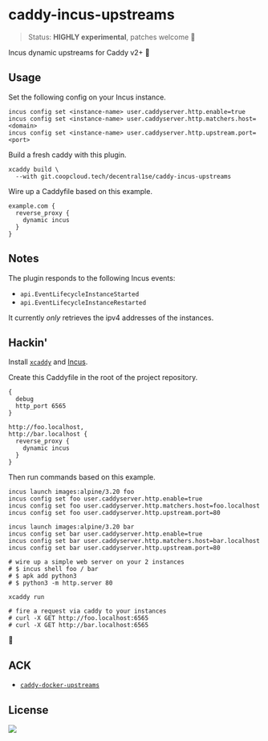 # caddy-incus-upstreams

> Status: **HIGHLY experimental**, patches welcome 🚩

Incus dynamic upstreams for Caddy v2+ 🧨

## Usage

Set the following config on your Incus instance.

```
incus config set <instance-name> user.caddyserver.http.enable=true
incus config set <instance-name> user.caddyserver.http.matchers.host=<domain>
incus config set <instance-name> user.caddyserver.http.upstream.port=<port>
```

Build a fresh caddy with this plugin.

```
xcaddy build \
  --with git.coopcloud.tech/decentral1se/caddy-incus-upstreams
```

Wire up a Caddyfile based on this example.

```
example.com {
  reverse_proxy {
    dynamic incus
  }
}
```

## Notes

The plugin responds to the following Incus events:

* `api.EventLifecycleInstanceStarted`
* `api.EventLifecycleInstanceRestarted`

It currently *only* retrieves the ipv4 addresses of the instances.

## Hackin'

Install [`xcaddy`](https://github.com/caddyserver/xcaddy) and [Incus](https://linuxcontainers.org/incus/).

Create this Caddyfile in the root of the project repository.

```Caddyfile
{
  debug
  http_port 6565
}

http://foo.localhost,
http://bar.localhost {
  reverse_proxy {
    dynamic incus
  }
}
```

Then run commands based on this example.

```
incus launch images:alpine/3.20 foo
incus config set foo user.caddyserver.http.enable=true
incus config set foo user.caddyserver.http.matchers.host=foo.localhost
incus config set foo user.caddyserver.http.upstream.port=80

incus launch images:alpine/3.20 bar
incus config set bar user.caddyserver.http.enable=true
incus config set bar user.caddyserver.http.matchers.host=bar.localhost
incus config set bar user.caddyserver.http.upstream.port=80

# wire up a simple web server on your 2 instances
# $ incus shell foo / bar
# $ apk add python3
# $ python3 -m http.server 80

xcaddy run

# fire a request via caddy to your instances
# curl -X GET http://foo.localhost:6565
# curl -X GET http://bar.localhost:6565
```

🧨

## ACK

* [`caddy-docker-upstreams`](https://github.com/invzhi/caddy-docker-upstreams)

## License

<a href="https://git.coopcloud.tech/decentral1se/caddy-incus-upstreams/src/branch/main/LICENSE">
  <img src="https://www.gnu.org/graphics/gplv3-or-later.png" />
</a>
